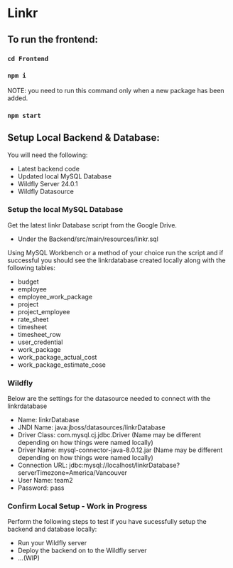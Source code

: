 # Linkr

## To run the frontend:

### `cd Frontend`

### `npm i`

NOTE: you need to run this command only when a new package has been added.

### `npm start`

## Setup Local Backend & Database:

You will need the following:

- Latest backend code
- Updated local MySQL Database
- Wildfly Server 24.0.1
- Wildfly Datasource

### Setup the local MySQL Database

Get the latest linkr Database script from the Google Drive.

- Under the Backend/src/main/resources/linkr.sql

Using MySQL Workbench or a method of your choice run the script and if successful you should see the linkrdatabase created locally along with the following tables:

- budget
- employee
- employee_work_package
- project
- project_employee
- rate_sheet
- timesheet
- timesheet_row
- user_credential
- work_package
- work_package_actual_cost
- work_package_estimate_cose

### Wildfly

Below are the settings for the datasource needed to connect with the linkrdatabase

- Name: linkrDatabase
- JNDI Name: java:jboss/datasources/linkrDatabase
- Driver Class: com.mysql.cj.jdbc.Driver (Name may be different depending on how things were named locally)
- Driver Name: mysql-connector-java-8.0.12.jar (Name may be different depending on how things were named locally)
- Connection URL: jdbc:mysql://localhost/linkrDatabase?serverTimezone=America/Vancouver
- User Name: team2
- Password: pass

### Confirm Local Setup - Work in Progress

Perform the following steps to test if you have sucessfully setup the backend and database locally:

- Run your Wildfly server
- Deploy the backend on to the Wildfly server
- ...(WIP)